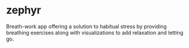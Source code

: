 # zephyr
Breath-work app offering a solution to habitual stress by providing breathing exercises along with visualizations to add relaxation and letting go.
